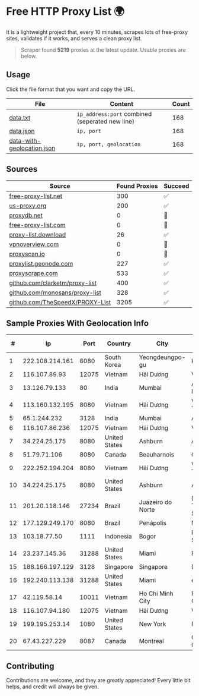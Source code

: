 
# Free HTTP Proxy List 🌍

It is a lightweight project that, every 10 minutes, scrapes lots of free-proxy sites, validates if it works, and serves a clean proxy list.


> Scraper found **5219** proxies at the latest update. Usable proxies are below.

## Usage

Click the file format that you want and copy the URL.


|File|Content|Count|
|----|-------|-----|
|[data.txt](https://raw.githubusercontent.com/themiralay/Proxy-List-World/master/data.txt)|`ip_address:port` combined (seperated new line)|168|
|[data.json](https://raw.githubusercontent.com/themiralay/Proxy-List-World/master/data.json)|`ip, port`|168|
|[data-with-geolocation.json](https://raw.githubusercontent.com/themiralay/Proxy-List-World/master/data-with-geolocation.json)|`ip, port, geolocation`|168|

## Sources

|Source|Found Proxies|Succeed|
|------|-------------|-------|
|[free-proxy-list.net](https://free-proxy-list.net)|300|✅|
|[us-proxy.org](https://www.us-proxy.org)|200|✅|
|[proxydb.net](http://proxydb.net)|0|🚫|
|[free-proxy-list.com](https://free-proxy-list.com/?page=&port=&type%5B%5D=http&type%5B%5D=https&up_time=0&search=Search)|0|🚫|
|[proxy-list.download](https://www.proxy-list.download/HTTP)|26|✅|
|[vpnoverview.com](https://vpnoverview.com/privacy/anonymous-browsing/free-proxy-servers)|0|🚫|
|[proxyscan.io](https://www.proxyscan.io)|0|🚫|
|[proxylist.geonode.com](https://proxylist.geonode.com/api/proxy-list?limit=300&page=1&sort_by=lastChecked&sort_type=desc&protocols=http,https)|227|✅|
|[proxyscrape.com](https://api.proxyscrape.com/v2/?request=displayproxies&protocol=http&timeout=10000&country=all&ssl=all&anonymity=all)|533|✅|
|[github.com/clarketm/proxy-list](https://raw.githubusercontent.com/clarketm/proxy-list/master/proxy-list-raw.txt)|400|✅|
|[github.com/monosans/proxy-list](https://raw.githubusercontent.com/monosans/proxy-list/main/proxies/http.txt)|328|✅|
|[github.com/TheSpeedX/PROXY-List](https://raw.githubusercontent.com/TheSpeedX/PROXY-List/master/http.txt)|3205|✅|


## Sample Proxies With Geolocation Info

|#|Ip|Port|Country|City|Internet Service Provider|
|-|--|----|-------|----|-------------------------|
|1|222.108.214.161|8080|South Korea|Yeongdeungpo-gu|Korea Telecom|
|2|116.107.89.93|12075|Vietnam|Hải Dương|Viettel Corporation|
|3|13.126.79.133|80|India|Mumbai|Amazon Technologies Inc.|
|4|113.160.132.195|8080|Vietnam|Hải Dương|VietNam Post and Telecom Corporation|
|5|65.1.244.232|3128|India|Mumbai|Amazon.com|
|6|116.107.86.236|12075|Vietnam|Hải Dương|Viettel Corporation|
|7|34.224.25.175|8080|United States|Ashburn|Amazon.com, Inc.|
|8|51.79.71.106|8080|Canada|Beauharnois|OVH SAS|
|9|222.252.194.204|8080|Vietnam|Hải Dương|VietNam Post and Telecom Corporation|
|10|34.224.25.175|8080|United States|Ashburn|Amazon.com, Inc.|
|11|201.20.118.146|27234|Brazil|Juazeiro do Norte|DB3 SERVICOS DE TELECOMUNICACOES S.A|
|12|177.129.249.170|8080|Brazil|Penápolis|Maxcomm Ltda EPP|
|13|103.18.77.50|1111|Indonesia|Bogor|PT Usaha Adi Sanggoro|
|14|23.237.145.36|31288|United States|Miami|FDCservers.net|
|15|188.166.197.129|3128|Singapore|Singapore|DigitalOcean, LLC|
|16|192.240.113.138|31288|United States|Miami|e-creativity|
|17|42.119.58.14|10011|Vietnam|Ho Chi Minh City|FPT Telecom Company|
|18|116.107.94.180|12075|Vietnam|Hải Dương|Viettel Corporation|
|19|199.195.253.14|1080|United States|New York|FranTech Solutions|
|20|67.43.227.229|8087|Canada|Montreal|GloboTech Communications|



## Contributing

Contributions are welcome, and they are greatly appreciated! Every
little bit helps, and credit will always be given.

